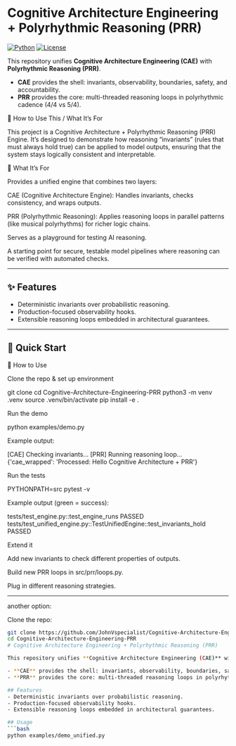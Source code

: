 # Cognitive Architecture Engineering + Polyrhythmic Reasoning (PRR)

[![Python](https://img.shields.io/badge/python-3.12-blue.svg)](https://www.python.org/downloads/release/python-3120/)
[![License](https://img.shields.io/badge/license-MIT-green.svg)](LICENSE)

This repository unifies **Cognitive Architecture Engineering (CAE)** with **Polyrhythmic Reasoning (PRR)**.  

- **CAE** provides the shell: invariants, observability, boundaries, safety, and accountability.  
- **PRR** provides the core: multi-threaded reasoning loops in polyrhythmic cadence (4/4 vs 5/4).  

🚀 How to Use This / What It’s For

This project is a Cognitive Architecture + Polyrhythmic Reasoning (PRR) Engine.
It’s designed to demonstrate how reasoning “invariants” (rules that must always hold true) can be applied to model outputs, ensuring that the system stays logically consistent and interpretable.

🔹 What It’s For

Provides a unified engine that combines two layers:

CAE (Cognitive Architecture Engine): Handles invariants, checks consistency, and wraps outputs.

PRR (Polyrhythmic Reasoning): Applies reasoning loops in parallel patterns (like musical polyrhythms) for richer logic chains.

Serves as a playground for testing AI reasoning.

A starting point for secure, testable model pipelines where reasoning can be verified with automated checks.

---

## ✨ Features
- Deterministic invariants over probabilistic reasoning.  
- Production-focused observability hooks.  
- Extensible reasoning loops embedded in architectural guarantees.  

---

## 🚀 Quick Start

🔹 How to Use

Clone the repo & set up environment

git clone <your-repo-url>
cd Cognitive-Architecture-Engineering-PRR
python3 -m venv .venv
source .venv/bin/activate
pip install -e .


Run the demo

python examples/demo.py


Example output:

[CAE] Checking invariants...
[PRR] Running reasoning loop...
{'cae_wrapped': 'Processed: Hello Cognitive Architecture + PRR'}


Run the tests

PYTHONPATH=src pytest -v


Example output (green = success):

tests/test_engine.py::test_engine_runs PASSED
tests/test_unified_engine.py::TestUnifiedEngine::test_invariants_hold PASSED


Extend it

Add new invariants to check different properties of outputs.

Build new PRR loops in src/prr/loops.py.

Plug in different reasoning strategies.

-----------------------------------------------------

another option:

Clone the repo:
```bash
git clone https://github.com/JohnVspecialist/Cognitive-Architecture-Engineering-PRR.git
cd Cognitive-Architecture-Engineering-PRR
# Cognitive Architecture Engineering + Polyrhythmic Reasoning (PRR)

This repository unifies **Cognitive Architecture Engineering (CAE)** with **Polyrhythmic Reasoning (PRR)**.

- **CAE** provides the shell: invariants, observability, boundaries, safety, and accountability.
- **PRR** provides the core: multi-threaded reasoning loops in polyrhythmic cadence (4/4 vs 5/4).

## Features
- Deterministic invariants over probabilistic reasoning.
- Production-focused observability hooks.
- Extensible reasoning loops embedded in architectural guarantees.

## Usage
```bash
python examples/demo_unified.py
